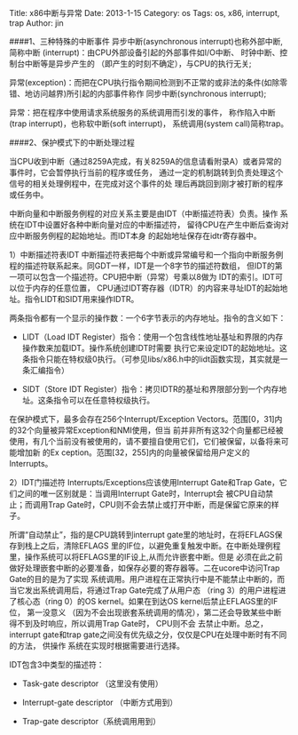 Title: x86中断与异常
Date: 2013-1-15
Category: os
Tags: os, x86, interrupt, trap
Author: jin


####1、三种特殊的中断事件
异步中断(asynchronous	interrupt)也称外部中断,简称中断 (interrupt)：由CPU外部设备引起的外部事件如I/O中断、
时钟中断、控制台中断等是异步产生的 （即产生的时刻不确定），与CPU的执行无关;

异常(exception)：而把在CPU执行指令期间检测到不正常的或非法的条件(如除零错、地访问越界)所引起的内部事件称作
同步中断(synchronous	interrupt);

异常：把在程序中使用请求系统服务的系统调用而引发的事件， 称作陷入中断(trap	interrupt)，也称软中断(soft	interrupt)，
系统调用(system	call)简称trap。

####2、保护模式下的中断处理过程

当CPU收到中断（通过8259A完成，有关8259A的信息请看附录A）或者异常的事件时，它会暂停执行当前的程序或任务，
通过一定的机制跳转到负责处理这个信号的相关处理例程中，在完成对这个事件的处 理后再跳回到刚才被打断的程序或任务中。

中断向量和中断服务例程的对应关系主要是由IDT（中断描述符表）负责。操作 系统在IDT中设置好各种中断向量对应的中断描述符，
留待CPU在产生中断后查询对应中断服务例程的起始地址。而IDT本身 的起始地址保存在idtr寄存器中。

1）中断描述符表IDT
中断描述符表把每个中断或异常编号和一个指向中断服务例程的描述符联系起来。同GDT一样，IDT是一个8字节的描述符数组，
但IDT的第一项可以包含一个描述符。CPU把中断（异常）号乘以8做为 IDT的索引。IDT可以位于内存的任意位置，
CPU通过IDT寄存器（IDTR）的内容来寻址IDT的起始地址。指令LIDT和SIDT用来操作IDTR。

两条指令都有一个显示的操作数：一个6字节表示的内存地址。指令的含义如下： 

* LIDT（Load	IDT	Register）指令：使用一个包含线性地址基址和界限的内存操作数来加载IDT。操作系统创建IDT时需要
执行它来设定IDT的起始地址。这条指令只能在特权级0执行。（可参见libs/x86.h中的lidt函数实现，其实就是一条汇编指令）

* SIDT（Store	IDT	Register）指令：拷贝IDTR的基址和界限部分到一个内存地址。这条指令可以在任意特权级执行。

在保护模式下，最多会存在256个Interrupt/Exception	Vectors。范围[0，31]内的32个向量被异常Exception和NMI使用，但当
前并非所有这32个向量都已经被使用，有几个当前没有被使用的，请不要擅自使用它们，它们被保留，以备将来可能增加新 的Ex
ception。范围[32，255]内的向量被保留给用户定义的Interrupts。


2）IDT门描述符
Interrupts/Exceptions应该使用Interrupt	Gate和Trap	Gate，它们之间的唯一区别就是：当调用Interrupt	Gate时，Interrupt会
被CPU自动禁止；而调用Trap	Gate时，CPU则不会去禁止或打开中断，而是保留它原来的样子。

所谓“自动禁止”，指的是CPU跳转到interrupt	gate里的地址时，在将EFLAGS保存到栈上之后，清除EFLAGS
里的IF位，以避免重复触发中断。在中断处理例程里，操作系统可以将EFLAGS里的IF设上,从而允许嵌套中断。但是
必须在此之前做好处理嵌套中断的必要准备，如保存必要的寄存器等。二在ucore中访问Trap	Gate的目的是为了实现
系统调用。用户进程在正常执行中是不能禁止中断的，而当它发出系统调用后，将通过Trap	Gate完成了从用户态 
（ring	3）的用户进程进了核心态（ring	0）的OS	kernel。如果在到达OS	kernel后禁止EFLAGS里的IF位，
第一没意义 （因为不会出现嵌套系统调用的情况），第二还会导致某些中断得不到及时响应，所以调用Trap	Gate时，
CPU则不会 去禁止中断。总之，interrupt	gate和trap	gate之间没有优先级之分，仅仅是CPU在处理中断时有不同的方法，
供操作 系统在实现时根据需要进行选择。

IDT包含3中类型的描述符：

* Task-gate	descriptor	（这里没有使用）

* Interrupt-gate	descriptor	（中断方式用到）

* Trap-gate	descriptor（系统调用用到）
